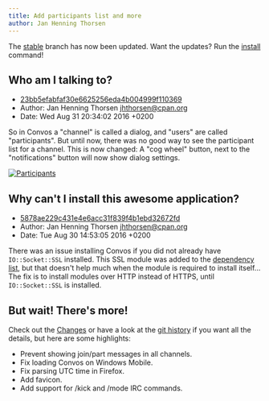 ```yaml
---
title: Add participants list and more
author: Jan Henning Thorsen
---
```


The [stable](https://github.com/convos-chat/convos/tree/stable) branch has now
been updated. Want the updates? Run the [install](/doc/start) command!

## Who am I talking to?

<!--more-->

* [23bb5efabfaf30e6625256eda4b004999f110369](https://github.com/convos-chat/convos/commit/23bb5efabfaf30e6625256eda4b004999f110369)
* Author: Jan Henning Thorsen <jhthorsen@cpan.org>
* Date: Wed Aug 31 20:34:02 2016 +0200

So in Convos a "channel" is called a dialog, and "users" are called
"participants". But until now, there was no good way to see the participant
list for a channel. This is now changed: A "cog wheel" button, next to the
"notifications" button will now show dialog settings.

[![Participants](/screenshots/2016-09-01-participants.png)](/screenshots/2016-09-01-participants.png)

## Why can't I install this awesome application?

* [5878ae229c431e4e6acc31f839f4b1ebd32672fd](https://github.com/convos-chat/convos/commit/5878ae229c431e4e6acc31f839f4b1ebd32672fd)
* Author: Jan Henning Thorsen <jhthorsen@cpan.org>
* Date: Tue Aug 30 14:53:05 2016 +0200

There was an issue installing Convos if you did not already have
`IO::Socket::SSL` installed. This SSL module was added to the
[dependency list](https://github.com/convos-chat/convos/blob/main/cpanfile),
but that doesn't help much when the module is required to install itself...
The fix is to install modules over HTTP instead of HTTPS, until
`IO::Socket::SSL` is installed.

## But wait! There's more!

Check out the
[Changes](https://github.com/convos-chat/convos/blob/main/Changes) or have
a look at the [git history](https://github.com/convos-chat/convos/commits/stable)
if you want all the details, but here are some highlights:

* Prevent showing join/part messages in all channels.
* Fix loading Convos on Windows Mobile.
* Fix parsing UTC time in Firefox.
* Add favicon.
* Add support for /kick and /mode IRC commands.
